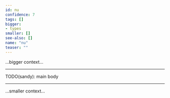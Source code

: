 ```yaml
---
id: nu
confidence: 7
tags: []
bigger:
- types
smaller: []
see-also: []
name: "nu"
teaser: ""
---
```



...bigger context...

---

TODO(sandy): main body

---

...smaller context...
